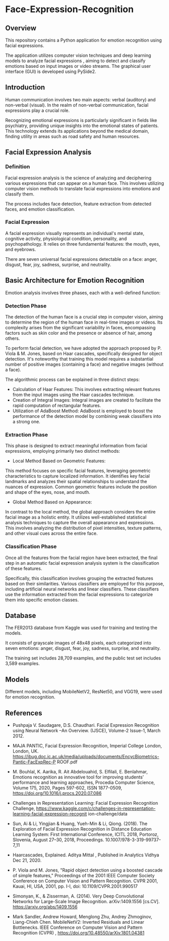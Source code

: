 # Face-Expression-Recognition
## Overview
This repository contains a Python application for emotion recognition using facial expressions.

The application utilizes computer vision techniques and deep learning models to analyze facial expressions , aiming to detect and classify emotions based on input images or video streams. The graphical user interface (GUI) is developed using PySide2.

## Introduction

Human communication involves two main aspects: verbal (auditory) and non-verbal (visual). In the realm of non-verbal communication, facial expressions play a crucial role. 

Recognizing emotional expressions is particularly significant in fields like psychiatry, providing unique insights into the emotional states of patients. This technology extends its applications beyond the medical domain, finding utility in areas such as road safety and human resources.

## Facial Expression Analysis
### Definition

Facial expression analysis is the science of analyzing and deciphering various expressions that can appear on a human face. This involves utilizing computer vision methods to translate facial expressions into emotions and classify them. 

The process includes face detection, feature extraction from detected faces, and emotion classification.

### Facial Expression

A facial expression visually represents an individual's mental state, cognitive activity, physiological condition, personality, and psychopathology. It relies on three fundamental features: the mouth, eyes, and eyebrows. 

There are seven universal facial expressions detectable on a face: anger, disgust, fear, joy, sadness, surprise, and neutrality.

## Basic Architecture for Emotion Recognition

Emotion analysis involves three phases, each with a well-defined function:
### Detection Phase
The detection of the human face is a crucial step in computer vision, aiming to determine the region of the human face in real-time images or videos. Its complexity arises from the significant variability in faces, encompassing factors such as skin color and the presence or absence of hair, among others.

To perform facial detection, we have adopted the approach proposed by P. Viola & M. Jones, based on Haar cascades, specifically designed for object detection. It's noteworthy that training this model requires a substantial number of positive images (containing a face) and negative images (without a face).

The algorithmic process can be explained in three distinct steps:

* Calculation of Haar Features: This involves extracting relevant features from the input images using the Haar cascades technique.
* Creation of Integral Images: Integral images are created to facilitate the rapid computation of rectangular features.
* Utilization of AdaBoost Method: AdaBoost is employed to boost the performance of the detection model by combining weak classifiers into a strong one.
### Extraction Phase

This phase is designed to extract meaningful information from facial expressions, employing primarily two distinct methods:

* Local Method Based on Geometric Features:
  
This method focuses on specific facial features, leveraging geometric characteristics to capture localized information. It identifies key facial landmarks and analyzes their spatial relationships to understand the nuances of expression. Common geometric features include the position and shape of the eyes, nose, and mouth.

* Global Method Based on Appearance:

In contrast to the local method, the global approach considers the entire facial image as a holistic entity. It utilizes well-established statistical analysis techniques to capture the overall appearance and expressions. This involves analyzing the distribution of pixel intensities, texture patterns, and other visual cues across the entire face.
### Classification Phase

Once all the features from the facial region have been extracted, the final step in an automatic facial expression analysis system is the classification of these features.

Specifically, this classification involves grouping the extracted features based on their similarities. Various classifiers are employed for this purpose, including artificial neural networks and linear classifiers. These classifiers use the information extracted from the facial expressions to categorize them into specific emotion classes.
## Database

The FER2013 database from Kaggle was used for training and testing the models.

It consists of grayscale images of 48x48 pixels, each categorized into seven emotions: anger, disgust, fear, joy, sadness, surprise, and neutrality.

The training set includes 28,709 examples, and the public test set includes 3,589 examples.


## Models

Different models, including MobileNetV2, ResNet50, and VGG19, were used for emotion recognition.

## References

* Pushpaja V. Saudagare, D.S. Chaudhari. Facial Expression Recognition using
Neural Network –An Overview. (IJSCE), Volume-2 Issue-1, March 2012.

* MAJA PANTIC, Facial Expression Recognition, Imperial College London, London, UK.
https://ibug.doc.ic.ac.uk/media/uploads/documents/EncycBiometrics-Pantic-FacExpRec-P
ROOF.pdf

* M. Bouhlal, K. Aarika, R. Ait Abdelouahid, S. Elfilali, E. Benlahmar, Emotions
recognition as innovative tool for improving students’ performance and learning approaches,
Procedia Computer Science, Volume 175, 2020, Pages 597-602, ISSN 1877-0509,
https://doi.org/10.1016/j.procs.2020.07.086

* Challenges in Representation Learning: Facial Expression Recognition Challenge,
https://www.kaggle.com/c/challenges-in-representation-learning-facial-expression-recognit
ion-challenge/data

* Sun, Ai & Li, Yingjian & Huang, Yueh-Min & Li, Qiong. (2018). The Exploration of Facial
Expression Recognition in Distance Education Learning System: First International
Conference, ICITL 2018, Portoroz, Slovenia, August 27–30, 2018, Proceedings.
10.1007/978-3-319-99737-7_11
  
* Haarcascades, Explained. Aditya Mittal , Published in Analytics Vidhya Dec 21, 2020.
  
* P. Viola and M. Jones, "Rapid object detection using a boosted cascade of simple
features," Proceedings of the 2001 IEEE Computer Society Conference on Computer Vision
and Pattern Recognition. CVPR 2001, Kauai, HI, USA, 2001, pp. I-I, doi:
10.1109/CVPR.2001.990517
  
* Simonyan, K., & Zisserman, A. (2014). Very Deep Convolutional Networks for
Large-Scale Image Recognition. arXiv:1409.1556 [cs.CV]. https://arxiv.org/abs/1409.1556

* Mark Sandler, Andrew Howard, Menglong Zhu, Andrey Zhmoginov, Liang-Chieh Chen.
MobileNetV2: Inverted Residuals and Linear Bottlenecks. IEEE Conference on Computer
Vision and Pattern Recognition (CVPR) , https://doi.org/10.48550/arXiv.1801.04381

